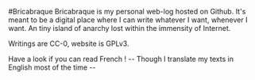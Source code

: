 #Bricabraque
Bricabraque is my personal web-log hosted on Github. It's meant to be a digital place where I can write whatever I want, whenever I want. An tiny island of anarchy lost within the immensity of Internet.

Writings are CC-0, website is GPLv3.

Have a look if you can read French ! -- Though I translate my texts in English most of the time --